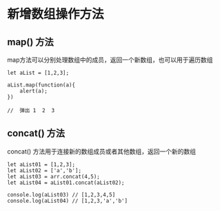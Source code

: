 # 新增数组操作方法

## map() 方法

map方法可以分别处理数组中的成员，返回一个新数组，也可以用于遍历数组

```
let aList = [1,2,3];

aList.map(function(a){
    alert(a);
})

//  弹出 1  2  3
```

## concat() 方法

concat() 方法用于连接新的数组成员或者其他数组，返回一个新的数组

```
let aList01 = [1,2,3];
let aList02 = ['a','b'];
let aList03 = arr.concat(4,5);
let aList04 = aList01.concat(aList02);

console.log(aList03) // [1,2,3,4,5]
console.log(aList04) // [1,2,3,'a','b']
```